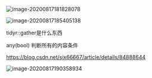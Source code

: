 ![image-20200817181828078](C:\Users\lenovo\AppData\Roaming\Typora\typora-user-images\image-20200817181828078.png)





![image-20200817185405138](C:\Users\lenovo\AppData\Roaming\Typora\typora-user-images\image-20200817185405138.png)



tidyr::gather是什么东西

any(bool) 判断所有的内容条件

https://blog.csdn.net/six66667/article/details/84888644



![image-20200817190358934](C:\Users\lenovo\AppData\Roaming\Typora\typora-user-images\image-20200817190358934.png)